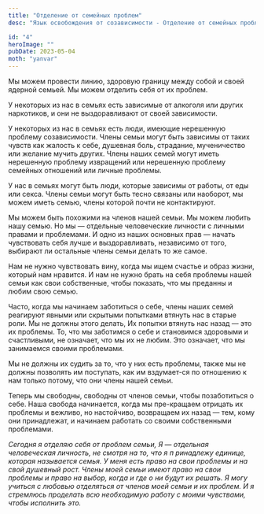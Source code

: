 ```yaml
---
title: "Отделение от семейных проблем"
desc: "Язык освобождения от созависимости - Отделение от семейных проблем"

id: "4"
heroImage: ""
pubDate: 2023-05-04
moth: "yanvar"
---
```


Мы можем провести линию, здоровую границу между собой и своей ядерной семьей.
Мы можем отделить себя от их проблем.

У некоторых из нас в семьях есть зависимые от алкоголя или других наркотиков,
и они не выздоравливают от своей зависимости.

У некоторых из нас в семьях есть люди, имеющие нерешенную проблему
созависимости. Члены семьи могут быть зависимы от таких чувств как жалость к
себе, душевная боль, страдание, мученичество или желание мучить других. Члены
наших семей могут иметь нерешенную проблему извращений или нерешенную проблему
семейных отношений или личные проблемы.

У нас в семьях могут быть люди, которые зависимы от работы, от еды или секса.
Члены семьи могут быть тесно связаны или наоборот, мы можем иметь семью, члены
которой почти не контактируют.

Мы можем быть похожими на членов нашей семьи. Мы можем любить нашу семью. Но
мы — отдельные человеческие личности с личными правами и проблемами. И одно из
наших основных прав — начать чувствовать себя лучше и выздоравливать,
независимо от того, выбирают ли остальные члены семьи делать то же самое.

Нам не нужно чувствовать вину, когда мы ищем счастье и образ жизни, который
нам нравится. И нам не нужно брать на себя проблемы нашей семьи как свои
собственные, чтобы показать, что мы преданны и любим свою семью.

Часто, когда мы начинаем заботиться о себе, члены наших семей реагируют явными
или скрытыми попытками втянуть нас в старые роли. Мы не должны этого делать,
Их попытки втянуть нас назад — это их проблемы. То, что мы заботимся о себе и
становимся здоровыми и счастливыми, не означает, что мы их не любим. Это
означает, что мы занимаемся своими проблемами.

Мы не должны их судить за то, что у них есть проблемы, также мы не должны
позволять им поступать, как им вздумает-ся по отношению к нам только потому,
что они члены нашей семьи.

Теперь мы свободны, свободны от членов семьи, чтобы позаботиться о себе. Наша
свобода начинается, когда мы пре-кращаем отрицать их проблемы и вежливо, но
настойчиво, возвращаем их назад — тем, кому они принадлежат, и начинаем
работать со своими собственными проблемами.

_Сегодня_ _я_ _отделяю_ _себя_ _от_ _проблем_ _семьи,_ _Я_ _—_ _отдельная_
_человеческая_ _личность,_ _не_ _смотря_ _на_ _то,_ _что_ _я_ _п_ _ринадлежу_
_единице,_ _которая_ _называется_ _семья._ _У_ _меня_ _есть_ _право_ _на_
_свои_ _проблемы_ _и_ _на_ _свой_ _душевный_ _рост._ _Члены_ _моей_ _семьи_
_имеют_ _право_ _на_ _свои_ _проблемы_ _и_ _право_ _на_ _выбор,_ _когда_ _и_
_где_ _о_ _ни_ _будут_ _их_ _решать._ _Я_ _могу_ _учиться_ _с_ _любовью_
_отделяться_ _от_ _членов_ _моей_ _семьи_ _и_ _их_ _проблем._ _И_ _я_
_стремлюсь_ _проделать_ _всю_ _необходимую_ _работу_ _с_ _моими_ _чувствами,_
_чтобы_ _исполнить_ _это._
